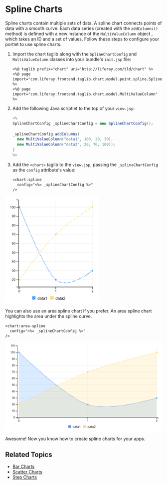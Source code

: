 # Spline Charts

Spline charts contain multiple sets of data. A spline chart connects points of data with a smooth curve. Each data series (created with the `addColumns()` method) is defined with a new instance of the `MultiValueColumn` object <!--[`MultiValueColumn` object](https://docs.liferay.com/dxp/apps/foundation/latest/javadocs/com/liferay/frontend/taglib/chart/model/MultiValueColumn.html)-->, which takes an ID and a set of values. Follow these steps to configure your portlet to use spline charts. 

1. Import the chart taglib along with the `SplineChartConfig` and `MultiValueColumn` classes into your bundle's `init.jsp` file:

    ```markup
    <%@ taglib prefix="chart" uri="http://liferay.com/tld/chart" %>
    <%@ page import="com.liferay.frontend.taglib.chart.model.point.spline.SplineChartConfig" %>
    <%@ page import="com.liferay.frontend.taglib.chart.model.MultiValueColumn" %>
    ```

1. Add the following Java scriptlet to the top of your `view.jsp`:

    ```java
    <%
    SplineChartConfig _splineChartConfig = new SplineChartConfig();

    _splineChartConfig.addColumns(
      new MultiValueColumn("data1", 100, 20, 30),
      new MultiValueColumn("data2", 20, 70, 100));
    }
    %>
    ```

1. Add the `<chart>` taglib to the `view.jsp`, passing the `_splineChartConfig` as the `config` attribute's value:

    ```markup
    <chart:spline
      config="<%= _splineChartConfig %>"
    />
    ```

![A spline chart connects points of data with a smooth curve.](./spline-chart/images/01.png)

You can also use an area spline chart if you prefer. An area spline chart highlights the area under the spline curve.

```markup
<chart:area-spline 
  config="<%= _splineChartConfig %>" 
/>
```

![An area spline chart highlights the area under the spline curve.](./spline-chart/images/02.png)

Awesome! Now you know how to create spline charts for your apps. 

## Related Topics

* [Bar Charts](./bar-chart.md)
* [Scatter Charts](./scatter-chart.md)
* [Step Charts](./step-chart.md)